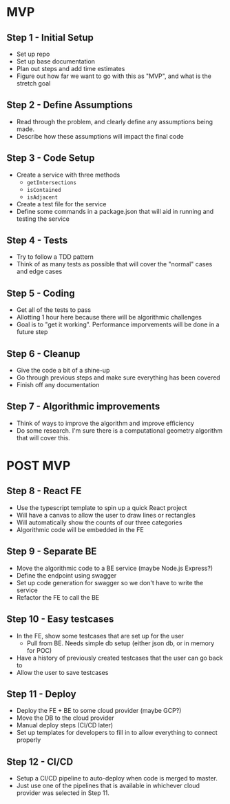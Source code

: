 # MVP
## Step 1 - Initial Setup
- Set up repo
- Set up base documentation
- Plan out steps and add time estimates
- Figure out how far we want to go with this as "MVP", and what is the stretch goal

## Step 2 - Define Assumptions
- Read through the problem, and clearly define any assumptions being made.
- Describe how these assumptions will impact the final code

## Step 3 - Code Setup
- Create a service with three methods
  - `getIntersections`
  - `isContained`
  - `isAdjacent`
- Create a test file for the service
- Define some commands in a package.json that will aid in running and testing the service

## Step 4 - Tests
- Try to follow a TDD pattern
- Think of as many tests as possible that will cover the "normal" cases and edge cases

## Step 5 - Coding
- Get all of the tests to pass
- Allotting 1 hour here because there will be algorithmic challenges
- Goal is to "get it working". Performance imporvements will be done in a future step

## Step 6 - Cleanup
- Give the code a bit of a shine-up
- Go through previous steps and make sure everything has been covered
- Finish off any documentation

## Step 7 - Algorithmic improvements
- Think of ways to improve the algorithm and improve efficiency
- Do some research. I'm sure there is a computational geometry algorithm that will cover this.

# POST MVP 

## Step 8 - React FE
- Use the typescript template to spin up a quick React project
- Will have a canvas to allow the user to draw lines or rectangles
- Will automatically show the counts of our three categories
- Algorithmic code will be embedded in the FE

## Step 9 - Separate BE
- Move the algorithmic code to a BE service (maybe Node.js Express?)
- Define the endpoint using swagger
- Set up code generation for swagger so we don't have to write the service
- Refactor the FE to call the BE

## Step 10 - Easy testcases
- In the FE, show some testcases that are set up for the user
  - Pull from BE. Needs simple db setup (either json db, or in memory for POC)
- Have a history of previously created testcases that the user can go back to
- Allow the user to save testcases

## Step 11 - Deploy
- Deploy the FE + BE to some cloud provider (maybe GCP?)
- Move the DB to the cloud provider
- Manual deploy steps (CI/CD later)
- Set up templates for developers to fill in to allow everything to connect properly

## Step 12 - CI/CD
- Setup a CI/CD pipeline to auto-deploy when code is merged to master.
- Just use one of the pipelines that is available in whichever cloud provider was selected in Step 11.